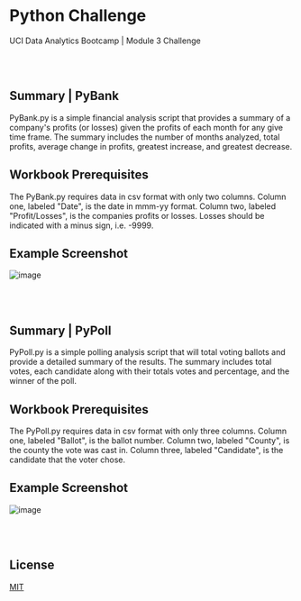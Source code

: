 # Python Challenge

UCI Data Analytics Bootcamp | Module 3 Challenge

<br></br>

## Summary  |  PyBank

PyBank.py is a simple financial analysis script that provides a summary of a company's profits (or losses) given the profits of each month for any give time frame. The summary includes the number of months analyzed, total profits, average change in profits, greatest increase, and greatest decrease.

## Workbook Prerequisites

The PyBank.py requires data in csv format with only two columns. Column one, labeled "Date", is the date in mmm-yy format. Column two, labeled "Profit/Losses", is the companies profits or losses. Losses should be indicated with a minus sign, i.e. -9999.

## Example Screenshot

![image](https://user-images.githubusercontent.com/82631980/212574916-35d9cad1-e232-494c-8371-fbe98470f853.png)

<br></br>

## Summary  |  PyPoll

PyPoll.py is a simple polling analysis script that will total voting ballots and provide a detailed summary of the results. The summary includes total votes, each candidate along with their totals votes and percentage, and the winner of the poll.

## Workbook Prerequisites

The PyPoll.py requires data in csv format with only three columns. Column one, labeled "Ballot", is the ballot number. Column two, labeled "County", is the county the vote was cast in. Column three, labeled "Candidate", is the candidate that the voter chose.

## Example Screenshot

![image](https://user-images.githubusercontent.com/82631980/212574873-d067ee3a-522d-409e-94a9-f8a14d420f30.png)

<br></br>

## License

[MIT](https://choosealicense.com/licenses/mit/)
